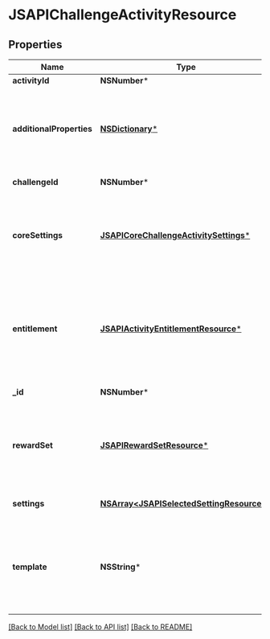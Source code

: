 # JSAPIChallengeActivityResource

## Properties
Name | Type | Description | Notes
------------ | ------------- | ------------- | -------------
**activityId** | **NSNumber*** | The id of the activity | 
**additionalProperties** | [**NSDictionary***](JSAPIProperty.md) | A map of additional properties, keyed on the property name.  Must match the names and types defined in the template for this item type | [optional] 
**challengeId** | **NSNumber*** | The id of the challenge | [optional] 
**coreSettings** | [**JSAPICoreChallengeActivitySettings***](JSAPICoreChallengeActivitySettings.md) | Defines core settings about the activity that affect how it can be created/played by users. Values may be left null to inherit from parent activity. | [optional] 
**entitlement** | [**JSAPIActivityEntitlementResource***](JSAPIActivityEntitlementResource.md) | The entitlement item needed to participate in the activity as part of this event. Null indicates free entry. When creating/updating only id is used. Item must be pre-existing | [optional] 
**_id** | **NSNumber*** | The unique ID for this resource | [optional] 
**rewardSet** | [**JSAPIRewardSetResource***](JSAPIRewardSetResource.md) | The rewards to give at the end of each occurence of the activity. When creating/updating only id is used. Reward set must be pre-existing | [optional] 
**settings** | [**NSArray&lt;JSAPISelectedSettingResource&gt;***](JSAPISelectedSettingResource.md) | The list of settings and the select options | [optional] 
**template** | **NSString*** | A challenge activity template this challenge activity is validated against (private). May be null and no validation of additional_properties will be done | [optional] 

[[Back to Model list]](../README.md#documentation-for-models) [[Back to API list]](../README.md#documentation-for-api-endpoints) [[Back to README]](../README.md)



